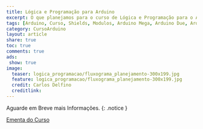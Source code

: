 ```yaml
---
title: Lógica e Programação para Arduino
excerpt: O que planejamos para o curso de Lógica e Programação para o Arduino, tudo que é preciso saber para se dominar o Arduino e dar passos maiores.
tags: [Arduino, Curso, Shields, Modulos, Arduino Mega, Arduino Due, Arduino Uno, Lógica, Programação, FIFO, Algoritimos, Estrutura de Dados, Assembly, AVR, ATMega, ATTiny, ARM, Ementa, C, C++, C/C+]
category: CursoArduino
layout: article
share: true
toc: true
comments: true
ads: 
 show: true
image:
  teaser: logica_programacao/fluxograma_planejamento-300x199.jpg
  feature: logica_programacao/fluxograma_planejamento-300x199.jpg
  credit: Carlos Delfino 
  creditlink: 
---
```


Aguarde em Breve mais Informações.
{: .notice }

<a href="/logicaprogramacao/Ementa_do_Curso_Logica_Programacao_com_Arduino/" class="btn-success">Ementa do Curso</a>

